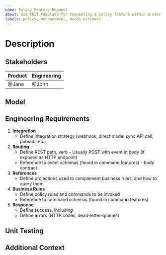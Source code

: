 ```yaml
---
name: Policy Feature Request
about: Use this template for requesting a policy feature within a user story.
labels: policy, enhancement, needs estimate
---
```


# Description
<!-- A clear and concise description of the feature. -->

## Stakeholders
<!-- The main points of contact for questions relating to the scope of the feature. -->
| Product   | Engineering |
| --------- | ----------- |
| @Jane     | @John       |

## Model
<!-- A screenshot or reference to the slice of the model in context. -->

## Engineering Requirements
<!-- List of engineering items required as part of the feature. -->

1. **Integration**
   - Define integration strategy (webhook, direct model sync API call, pubsub, etc)
2. **Routing**
   - Define REST path, verb - Usually POST with event in body (if exposed as HTTP endpoint)
   - Reference to event schemas (found in command features) - body contract
3. **References**
   - Define projections used to complement business rules, and how to query them
4. **Business Rules**
   - Define policy rules and commands to be invoked
   - Reference to command schemas (found in command features)
5. **Response**
   - Define success, including
   - Define errors (HTTP codes, dead-letter-queues)

## Unit Testing
<!-- List unit testing scenarios in given-when-then format to cover this feature. -->

## Additional Context
<!-- (Optional) Any other context here, including unanswered hotspots. -->
